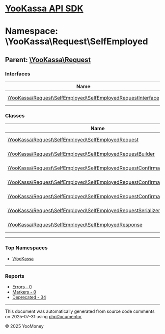 # [YooKassa API SDK](../home.md)

# Namespace: \YooKassa\Request\SelfEmployed

## Parent: [\YooKassa\Request](../namespaces/yookassa-request.md)

### Interfaces

| Name | Summary |
| ---- | ------- |
| [\YooKassa\Request\SelfEmployed\SelfEmployedRequestInterface](../classes/YooKassa-Request-SelfEmployed-SelfEmployedRequestInterface.md) | Interface SelfEmployedRequestInterface. |

### Classes

| Name | Summary |
| ---- | ------- |
| [\YooKassa\Request\SelfEmployed\SelfEmployedRequest](../classes/YooKassa-Request-SelfEmployed-SelfEmployedRequest.md) | Класс, представляющий модель SelfEmployedRequest. |
| [\YooKassa\Request\SelfEmployed\SelfEmployedRequestBuilder](../classes/YooKassa-Request-SelfEmployed-SelfEmployedRequestBuilder.md) | Класс, представляющий модель SelfEmployedRequestBuilder. |
| [\YooKassa\Request\SelfEmployed\SelfEmployedRequestConfirmation](../classes/YooKassa-Request-SelfEmployed-SelfEmployedRequestConfirmation.md) | Класс, представляющий модель SelfEmployedRequestConfirmation. |
| [\YooKassa\Request\SelfEmployed\SelfEmployedRequestConfirmationFactory](../classes/YooKassa-Request-SelfEmployed-SelfEmployedRequestConfirmationFactory.md) | Класс, представляющий модель SelfEmployedRequestConfirmationFactory. |
| [\YooKassa\Request\SelfEmployed\SelfEmployedRequestConfirmationRedirect](../classes/YooKassa-Request-SelfEmployed-SelfEmployedRequestConfirmationRedirect.md) | Класс, представляющий модель SelfEmployedRequestConfirmationRedirect. |
| [\YooKassa\Request\SelfEmployed\SelfEmployedRequestSerializer](../classes/YooKassa-Request-SelfEmployed-SelfEmployedRequestSerializer.md) | Класс, представляющий модель SelfEmployedRequestSerializer. |
| [\YooKassa\Request\SelfEmployed\SelfEmployedResponse](../classes/YooKassa-Request-SelfEmployed-SelfEmployedResponse.md) | Класс, представляющий модель SelfEmployedResponse. |

---

### Top Namespaces

* [\YooKassa](../namespaces/yookassa.md)

---

### Reports
* [Errors - 0](../reports/errors.md)
* [Markers - 0](../reports/markers.md)
* [Deprecated - 34](../reports/deprecated.md)

---

This document was automatically generated from source code comments on 2025-07-31 using [phpDocumentor](http://www.phpdoc.org/)

&copy; 2025 YooMoney